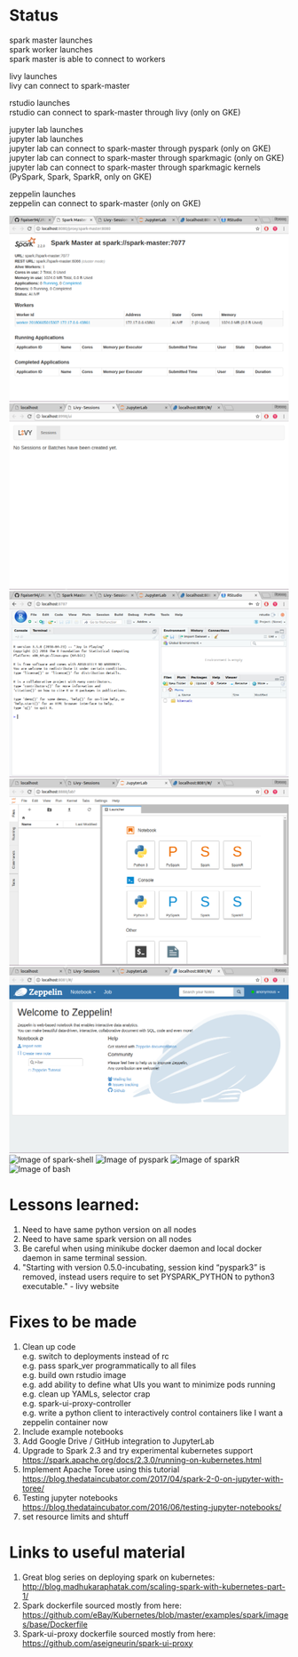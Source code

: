 # Status

spark master launches  
spark worker launches  
spark master is able to connect to workers  

livy launches  
livy can connect to spark-master  

rstudio launches  
rstudio can connect to spark-master through livy (only on GKE)  

jupyter lab launches  
jupyter lab launches  
jupyter lab can connect to spark-master through pyspark (only on GKE)  
jupyter lab can connect to spark-master through sparkmagic (only on GKE)  
jupyter lab can connect to spark-master through sparkmagic kernels   (PySpark, Spark, SparkR, only on GKE)  

zeppelin launches  
zeppelin can connect to spark-master (only on GKE)  

![Image of Spark UI](/Images/Spark-ui.png)
![Image of Livy UI](/Images/Livy.png)
![Image of RStudio](/Images/RStudio.png)
![Image of JupyterLab](/Images/JupyterLab.png)
![Image of Zeppelin](/Images/Zeppelin.png)
![Image of spark-shell](https://octodex.github.com/images/yaktocat.png)
![Image of pyspark](https://octodex.github.com/images/yaktocat.png)
![Image of sparkR](https://octodex.github.com/images/yaktocat.png)
![Image of bash](https://octodex.github.com/images/yaktocat.png)

# Lessons learned:

1. Need to have same python version on all nodes
2. Need to have same spark version on all nodes
3. Be careful when using minikube docker daemon and local docker daemon in same terminal session.
4. "Starting with version 0.5.0-incubating, session kind “pyspark3” is removed, instead users require to set PYSPARK_PYTHON to python3 executable." - livy website

# Fixes to be made

1. Clean up code  
e.g. switch to deployments instead of rc  
e.g. pass spark_ver programmatically to all files  
e.g. build own rstudio image  
e.g. add ability to define what UIs you want to minimize pods running  
e.g. clean up YAMLs, selector crap  
e.g. spark-ui-proxy-controller  
e.g. write a python client to interactively control containers like I want a zeppelin container now  
2. Include example notebooks  
3. Add Google Drive / GitHub integration to JupyterLab
4. Upgrade to Spark 2.3 and try experimental kubernetes support
https://spark.apache.org/docs/2.3.0/running-on-kubernetes.html
5. Implement Apache Toree using this tutorial https://blog.thedataincubator.com/2017/04/spark-2-0-on-jupyter-with-toree/
6. Testing jupyter notebooks
https://blog.thedataincubator.com/2016/06/testing-jupyter-notebooks/
7. set resource limits and shtuff

# Links to useful material

1. Great blog series on deploying spark on kubernetes:
http://blog.madhukaraphatak.com/scaling-spark-with-kubernetes-part-1/
2. Spark dockerfile sourced mostly from here:
https://github.com/eBay/Kubernetes/blob/master/examples/spark/images/base/Dockerfile
3. Spark-ui-proxy dockerfile sourced mostly from here:
https://github.com/aseigneurin/spark-ui-proxy

